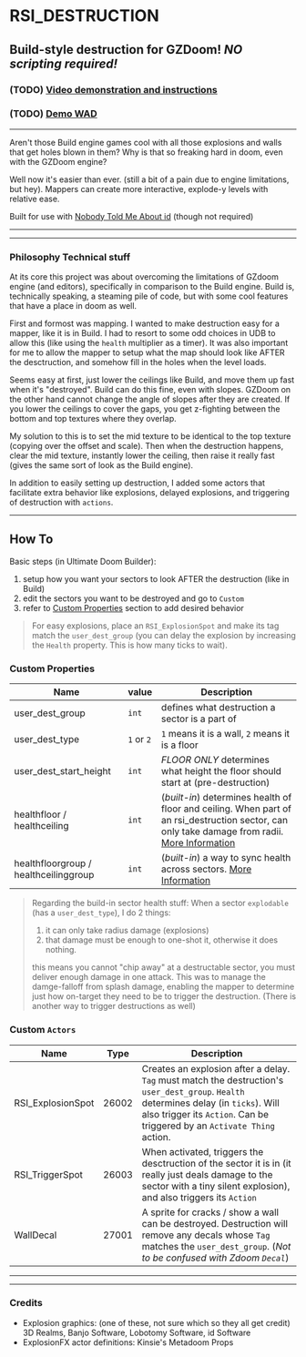 # RSI_DESTRUCTION

## Build-style destruction for GZDoom! *NO scripting required!*
### (TODO) [Video demonstration and instructions]()
### (TODO) [Demo WAD]()
---

Aren't those Build engine games cool with all those explosions and walls that get holes blown in them?
Why is that so freaking hard in doom, even with the GZDoom engine?

Well now it's easier than ever. (still a bit of a pain due to engine limitations, but hey). Mappers can create more interactive, explode-y levels with relative ease.

Built for use with [Nobody Told Me About id](https://github.com/LazyGuyWithRSI/NTMAi) (though not required)


---
---
### Philosophy Technical stuff

At its core this project was about overcoming the limitations of GZdoom engine (and editors), specifically in comparison to the Build engine. Build is, technically speaking, a steaming pile of code, but with some cool features that have a place in doom as well.

First and formost was mapping. I wanted to make destruction easy for a mapper, like it is in Build. I had to resort to some odd choices in UDB to allow this (like using the `health` multiplier as a timer). It was also important for me to allow the mapper to setup what the map should look like AFTER the desctruction, and somehow fill in the holes when the level loads.

Seems easy at first, just lower the ceilings like Build, and move them up fast when it's "destroyed". Build can do this fine, even with slopes. GZDoom on the other hand cannot change the angle of slopes after they are created. If you lower the ceilings to cover the gaps, you get z-fighting between the bottom and top textures where they overlap.

My solution to this is to set the mid texture to be identical to the top texture (copying over the offset and scale). Then when the destruction happens, clear the mid texture, instantly lower the ceiling, then raise it really fast (gives the same sort of look as the Build engine).

In addition to easily setting up destruction, I added some actors that facilitate extra behavior like explosions, delayed explosions, and triggering of destruction with `actions`.


---
## **How To**

Basic steps (in Ultimate Doom Builder):
1. setup how you want your sectors to look AFTER the destruction (like in Build)
2. edit the sectors you want to be destroyed and go to `Custom`
3. refer to [Custom Properties](#custom-properties) section to add desired behavior

> For easy explosions, place an `RSI_ExplosionSpot` and make its tag match the `user_dest_group` (you can delay the explosion by increasing the `Health` property. This is how many ticks to wait).


### Custom Properties

| Name | value | Description |
| ----- | ----- | ----- |
| user_dest_group | `int` | defines what destruction a sector is a part of |
| user_dest_type | `1` or `2` | `1` means it is a wall, `2` means it is a floor
| user_dest_start_height | `int` | *FLOOR ONLY* determines what height the floor should start at (pre-destruction)
| healthfloor / healthceiling | `int` | (*built-in*) determines health of floor and ceiling. When part of an rsi_destruction sector, can only take damage from radii. [More Information](https://forum.zdoom.org/viewtopic.php?f=59&t=62420)
| healthfloorgroup / healthceilinggroup | `int` | (*built-in*) a way to sync health across sectors. [More Information](https://forum.zdoom.org/viewtopic.php?f=59&t=62420)


> Regarding the build-in sector health stuff: When a sector `explodable` (has a `user_dest_type`), I do 2 things:
> 
> 1. it can only take radius damage (explosions)
> 2. that damage must be enough to one-shot it, otherwise it does nothing.
> 
> this means you cannot "chip away" at a destructable sector, you must deliver enough damage in one attack. This was to manage the damge-falloff from splash damage, enabling the mapper to determine just how on-target they need to be to trigger the destruction. (There is another way to trigger destructions as well)


### Custom `Actors`
| Name | Type | Description |
| ----- | ----- | ----- |
| RSI_ExplosionSpot | 26002 | Creates an explosion after a delay. `Tag` must match the destruction's `user_dest_group`. `Health` determines delay (in `ticks`). Will also trigger its `Action`. Can be triggered by an `Activate Thing` action.
| RSI_TriggerSpot | 26003 | When activated, triggers the desctruction of the sector it is in (it really just deals damage to the sector with a tiny silent explosion), and also triggers its `Action` |
| WallDecal | 27001 | A sprite for cracks / show a wall can be destroyed. Destruction will remove any decals whose `Tag` matches the `user_dest_group`. (*Not to be confused with Zdoom `Decal`*)

---
---
### Credits
- Explosion graphics: (one of these, not sure which so they all get credit) 3D Realms, Banjo Software, Lobotomy Software, id Software
- ExplosionFX actor definitions: Kinsie's Metadoom Props
